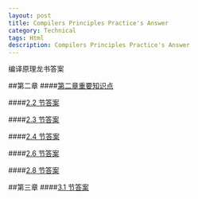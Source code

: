 ```yaml
---
layout: post
title: Compilers Principles Practice's Answer
category: Technical
tags: Html
description: Compilers Principles Practice's Answer
---
```

编译原理龙书答案

##第二章
####[第二章重要知识点](https://github.com/Aurthur-LK/dragon-book-practice-answer/blob/master/ch02/key-point/key-point.md)

####[2.2 节答案](https://github.com/Aurthur-LK/dragon-book-practice-answer/blob/master/ch02/2.2/2.2.md)

####[2.3 节答案](https://github.com/Aurthur-LK/dragon-book-practice-answer/blob/master/ch02/2.3/2.3.md)

####[2.4 节答案](https://github.com/Aurthur-LK/dragon-book-practice-answer/blob/master/ch02/2.4/2.4.md)

####[2.6 节答案](https://github.com/Aurthur-LK/dragon-book-practice-answer/blob/master/ch02/2.6/2.6.md)

####[2.8 节答案](https://github.com/Aurthur-LK/dragon-book-practice-answer/blob/master/ch02/2.8/2.8.md)

##第三章
####[3.1 节答案](https://github.com/Aurthur-LK/dragon-book-practice-answer/blob/master/ch03/3.1/3.1.md)
